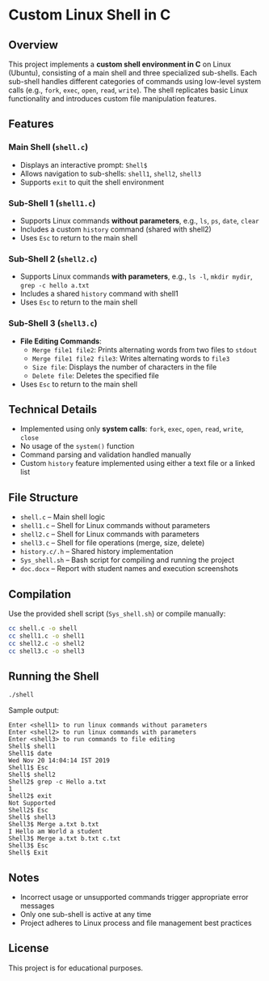 
# Custom Linux Shell in C

## Overview

This project implements a **custom shell environment in C** on Linux (Ubuntu), consisting of a main shell and three specialized sub-shells. Each sub-shell handles different categories of commands using low-level system calls (e.g., `fork`, `exec`, `open`, `read`, `write`). The shell replicates basic Linux functionality and introduces custom file manipulation features.

## Features

### Main Shell (`shell.c`)
- Displays an interactive prompt: `Shell$`
- Allows navigation to sub-shells: `shell1`, `shell2`, `shell3`
- Supports `exit` to quit the shell environment

### Sub-Shell 1 (`shell1.c`)
- Supports Linux commands **without parameters**, e.g., `ls`, `ps`, `date`, `clear`
- Includes a custom `history` command (shared with shell2)
- Uses `Esc` to return to the main shell

### Sub-Shell 2 (`shell2.c`)
- Supports Linux commands **with parameters**, e.g., `ls -l`, `mkdir mydir`, `grep -c hello a.txt`
- Includes a shared `history` command with shell1
- Uses `Esc` to return to the main shell

### Sub-Shell 3 (`shell3.c`)
- **File Editing Commands**:
  - `Merge file1 file2`: Prints alternating words from two files to `stdout`
  - `Merge file1 file2 file3`: Writes alternating words to `file3`
  - `Size file`: Displays the number of characters in the file
  - `Delete file`: Deletes the specified file
- Uses `Esc` to return to the main shell

## Technical Details

- Implemented using only **system calls**: `fork`, `exec`, `open`, `read`, `write`, `close`
- No usage of the `system()` function
- Command parsing and validation handled manually
- Custom `history` feature implemented using either a text file or a linked list

## File Structure

- `shell.c` – Main shell logic
- `shell1.c` – Shell for Linux commands without parameters
- `shell2.c` – Shell for Linux commands with parameters
- `shell3.c` – Shell for file operations (merge, size, delete)
- `history.c/.h` – Shared history implementation
- `Sys_shell.sh` – Bash script for compiling and running the project
- `doc.docx` – Report with student names and execution screenshots

## Compilation

Use the provided shell script (`Sys_shell.sh`) or compile manually:

```bash
cc shell.c -o shell
cc shell1.c -o shell1
cc shell2.c -o shell2
cc shell3.c -o shell3
```

## Running the Shell

```bash
./shell
```

Sample output:

```text
Enter <shell1> to run linux commands without parameters
Enter <shell2> to run linux commands with parameters
Enter <shell3> to run commands to file editing
Shell$ shell1
Shell1$ date
Wed Nov 20 14:04:14 IST 2019
Shell1$ Esc
Shell$ shell2
Shell2$ grep -c Hello a.txt
1
Shell2$ exit
Not Supported
Shell2$ Esc
Shell$ shell3
Shell3$ Merge a.txt b.txt
I Hello am World a student
Shell3$ Merge a.txt b.txt c.txt
Shell3$ Esc
Shell$ Exit
```

## Notes

- Incorrect usage or unsupported commands trigger appropriate error messages
- Only one sub-shell is active at any time
- Project adheres to Linux process and file management best practices

## License

This project is for educational purposes.
